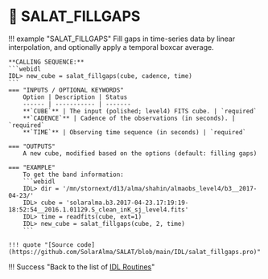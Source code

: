 # :low_brightness: SALAT_FILLGAPS

!!! example "SALAT_FILLGAPS"
	Fill gaps in time-series data by linear interpolation, and optionally apply a temporal boxcar average.
	
	**CALLING SEQUENCE:**
	```webidl
	IDL> new_cube = salat_fillgaps(cube, cadence, time)
	```
	=== "INPUTS / OPTIONAL KEYWORDS"
		Option | Description | Status
		------ | ----------- | -------
		**`CUBE`** | The input (polished; level4) FITS cube. | `required`
		**`CADENCE`** | Cadence of the observations (in seconds). | `required`
		**`TIME`** | Observing time sequence (in seconds) | `required`
	
	=== "OUTPUTS"
		A new cube, modified based on the options (default: filling gaps)
		
	=== "EXAMPLE"
		To get the band information:
		```webidl
		IDL> dir = '/mn/stornext/d13/alma/shahin/almaobs_level4/b3__2017-04-23/'
		IDL> cube = 'solaralma.b3.2017-04-23.17:19:19-18:52:54__2016.1.01129.S_clean_inK_sj_level4.fits'
		IDL> time = readfits(cube, ext=1)
		IDL> new_cube = salat_fillgaps(cube, 2, time)
		```
	
	!!! quote "[Source code](https://github.com/SolarAlma/SALAT/blob/main/IDL/salat_fillgaps.pro)"

!!! Success "Back to the list of [IDL Routines](../idl.md)" 